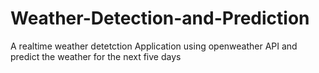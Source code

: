 # Weather-Detection-and-Prediction
A realtime weather detetction Application using openweather API and predict the weather for the next five days
